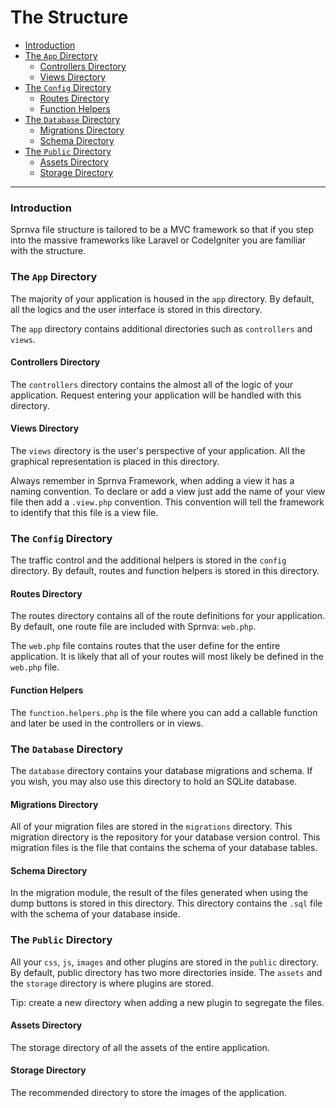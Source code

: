 # The Structure

- [Introduction](#intro)
- [The `App` Directory](#app)
	- [Controllers Directory](#controllers)
	- [Views Directory](#views)
- [The `Config` Directory](#config)
	- [Routes Directory](#routes)
	- [Function Helpers](#helpers)
- [The `Database` Directory](#database)
	- [Migrations Directory](#migrations)
	- [Schema Directory](#schema)
- [The `Public` Directory](#public)
	- [Assets Directory](#assets)
	- [Storage Directory](#storage)

---
<!-- ![alt text](public/storage/images/file_structure.png) -->

<a name="intro" class='pt-5'></a>
### Introduction
Sprnva file structure is tailored to be a MVC framework so that if you step into the massive frameworks like Laravel or CodeIgniter you are familiar with the structure.

<a name="app" class='pt-5'></a>
### The `App` Directory
The majority of your application is housed in the `app` directory. By default, all the logics and the user interface is stored in this directory.

The `app` directory contains additional directories such as `controllers` and `views`.

<a name="controllers" class='pt-5'></a>
#### Controllers Directory
The `controllers` directory contains the almost all of the logic of your application. Request entering your application will be handled with this directory.

<a name="views" class='pt-5'></a>
#### Views Directory
The `views` directory is the user's perspective of your application. All the graphical representation is placed in this directory.

Always remember in Sprnva Framework, when adding a view it has a naming convention. To declare or add a view just add the name of your view file then add a `.view.php` convention. This convention will tell the framework to identify that this file is a view file.

<a name="config" class='pt-5'></a>
### The `Config` Directory
The traffic control and the additional helpers is stored in the `config` directory. By default, routes and function helpers is stored in this directory.

<a name="routes" class='pt-5'></a>
#### Routes Directory
The routes directory contains all of the route definitions for your application. By default, one route file are included with Sprnva: `web.php`.

The `web.php` file contains routes that the user define for the entire application. It is likely that all of your routes will most likely be defined in the `web.php` file.

<a name="helpers" class='pt-5'></a>
#### Function Helpers
The `function.helpers.php` is the file where you can add a callable function and later be used in the controllers or in views. 

<a name="database" class='pt-5'></a>
### The `Database` Directory
The `database` directory contains your database migrations and schema. If you wish, you may also use this directory to hold an SQLite database.

<a name="migrations" class='pt-5'></a>
#### Migrations Directory
All of your migration files are stored in the `migrations` directory. This migration directory is the repository for your database version control. This migration files is the file that contains the schema of your database tables.

<a name="schema" class='pt-5'></a>
#### Schema Directory
In the migration module, the result of the files generated when using the dump buttons is stored in this directory. This directory contains the `.sql` file with the schema of your database inside.

<a name="public" class='pt-5'></a>
### The `Public` Directory
All your `css`, `js`, `images` and other plugins are stored in the `public` directory. By default, public directory has two more directories inside. The `assets` and the `storage` directory is where plugins are stored.

Tip: create a new directory when adding a new plugin to segregate the files.

<a name="assets" class='pt-5'></a>
#### Assets Directory
The storage directory of all the assets of the entire application.

<a name="storage" class='pt-5'></a>
#### Storage Directory
The recommended directory to store the images of the application.